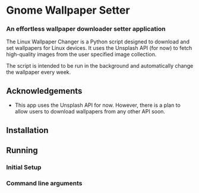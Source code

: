 # Gnome Wallpaper Setter

### An effortless wallpaper downloader setter application


The Linux Wallpaper Changer is a Python script designed to download and set wallpapers for Linux devices. It uses the Unsplash API (for now) to fetch high-quality images from the user specified image collection.

The script is intended to be run in the background and automatically change the wallpaper every week.
## Acknowledgements

 - This app uses the Unsplash API for now. However, there is a plan to allow users to download wallpapers from any other API soon.

## Installation

## Running

### Initial Setup

### Command line arguments
